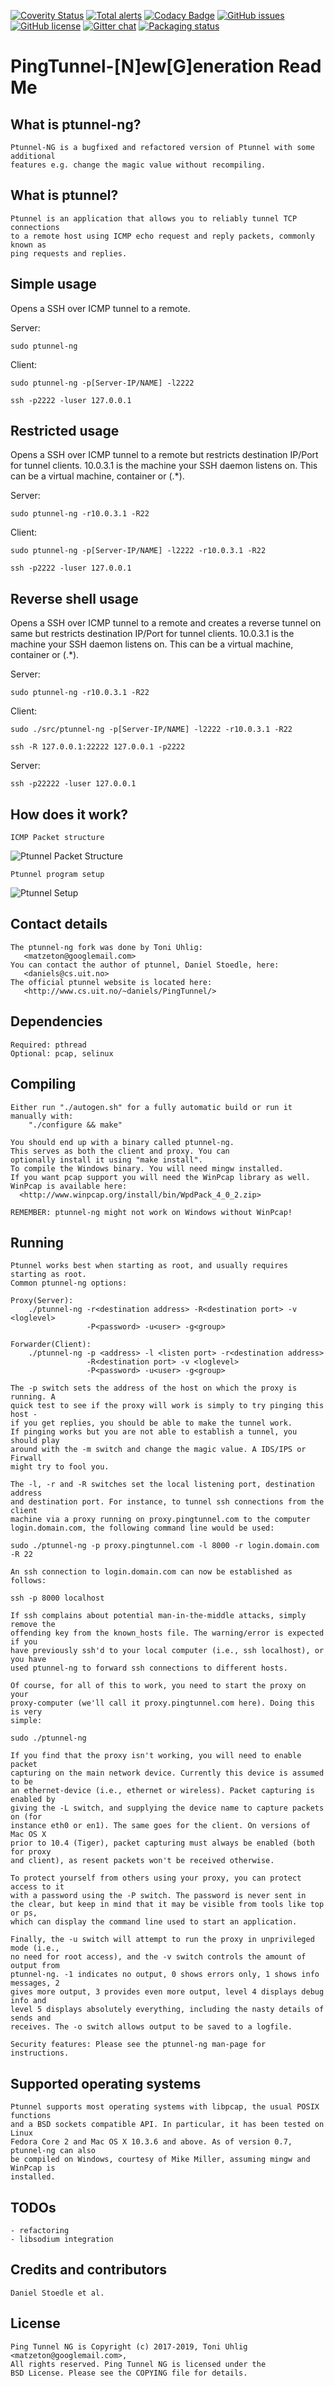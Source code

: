 [![Coverity Status](https://scan.coverity.com/projects/14737/badge.svg?flat=1)](https://scan.coverity.com/projects/14737)
[![Total alerts](https://img.shields.io/lgtm/alerts/g/lnslbrty/ptunnel-ng.svg?logo=lgtm&logoWidth=18)](https://lgtm.com/projects/g/lnslbrty/ptunnel-ng/alerts/)
[![Codacy Badge](https://api.codacy.com/project/badge/Grade/021aa1d88dd7486db83df3ff96f9eff8)](https://www.codacy.com/app/lnslbrty/ptunnel-ng?utm_source=github.com&amp;utm_medium=referral&amp;utm_content=lnslbrty/ptunnel-ng&amp;utm_campaign=Badge_Grade)
[![GitHub issues](https://img.shields.io/github/issues/lnslbrty/ptunnel-ng.svg)](https://github.com/lnslbrty/ptunnel-ng/issues)
[![GitHub license](https://img.shields.io/github/license/lnslbrty/ptunnel-ng.svg)](https://github.com/lnslbrty/ptunnel-ng/blob/master/COPYING)
[![Gitter chat](https://badges.gitter.im/ptunnel-ng/Lobby.png)](https://gitter.im/ptunnel-ng/Lobby)
[![Packaging status](https://repology.org/badge/tiny-repos/ptunnel-ng.svg)](https://repology.org/project/ptunnel-ng/versions)

# PingTunnel-[N]ew[G]eneration Read Me

## What is ptunnel-ng?
```
Ptunnel-NG is a bugfixed and refactored version of Ptunnel with some additional
features e.g. change the magic value without recompiling.
```

## What is ptunnel?
```
Ptunnel is an application that allows you to reliably tunnel TCP connections
to a remote host using ICMP echo request and reply packets, commonly known as
ping requests and replies.
```

## Simple usage
Opens a SSH over ICMP tunnel to a remote.

Server:

`sudo ptunnel-ng`

Client:

`sudo ptunnel-ng -p[Server-IP/NAME] -l2222`

`ssh -p2222 -luser 127.0.0.1`

## Restricted usage
Opens a SSH over ICMP tunnel to a remote but restricts destination IP/Port for tunnel clients.
10.0.3.1 is the machine your SSH daemon listens on. This can be a virtual machine, container or (.\*).

Server:

`sudo ptunnel-ng -r10.0.3.1 -R22`

Client:

`sudo ptunnel-ng -p[Server-IP/NAME] -l2222 -r10.0.3.1 -R22`

`ssh -p2222 -luser 127.0.0.1`

## Reverse shell usage
Opens a SSH over ICMP tunnel to a remote and creates a reverse tunnel on same
but restricts destination IP/Port for tunnel clients.
10.0.3.1 is the machine your SSH daemon listens on. This can be a virtual machine, container or (.\*).

Server:

`sudo ptunnel-ng -r10.0.3.1 -R22`

Client:

`sudo ./src/ptunnel-ng -p[Server-IP/NAME] -l2222 -r10.0.3.1 -R22`

`ssh -R 127.0.0.1:22222 127.0.0.1 -p2222`

Server:

`ssh -p22222 -luser 127.0.0.1`

## How does it work?
```
ICMP Packet structure
```
![Ptunnel Packet Structure](https://github.com/lnslbrty/ptunnel-ng/raw/master/web/packet-format.png)
```
Ptunnel program setup
```
![Ptunnel Setup](https://github.com/lnslbrty/ptunnel-ng/raw/master/web/setup.png)

## Contact details
```
The ptunnel-ng fork was done by Toni Uhlig:
   <matzeton@googlemail.com>
You can contact the author of ptunnel, Daniel Stoedle, here:
   <daniels@cs.uit.no>
The official ptunnel website is located here:
   <http://www.cs.uit.no/~daniels/PingTunnel/>
```

## Dependencies
```
Required: pthread
Optional: pcap, selinux
```

## Compiling
```
Either run "./autogen.sh" for a fully automatic build or run it manually with:
    "./configure && make"

You should end up with a binary called ptunnel-ng.
This serves as both the client and proxy. You can
optionally install it using "make install".
To compile the Windows binary. You will need mingw installed.
If you want pcap support you will need the WinPcap library as well.
WinPcap is available here:
  <http://www.winpcap.org/install/bin/WpdPack_4_0_2.zip>

REMEMBER: ptunnel-ng might not work on Windows without WinPcap!
```

## Running
```
Ptunnel works best when starting as root, and usually requires starting as root.
Common ptunnel-ng options:

Proxy(Server):
	./ptunnel-ng -r<destination address> -R<destination port> -v <loglevel>
	             -P<password> -u<user> -g<group>

Forwarder(Client):
	./ptunnel-ng -p <address> -l <listen port> -r<destination address>
	             -R<destination port> -v <loglevel>
	             -P<password> -u<user> -g<group>

The -p switch sets the address of the host on which the proxy is running. A
quick test to see if the proxy will work is simply to try pinging this host -
if you get replies, you should be able to make the tunnel work.
If pinging works but you are not able to establish a tunnel, you should play
around with the -m switch and change the magic value. A IDS/IPS or Firwall
might try to fool you.

The -l, -r and -R switches set the local listening port, destination address
and destination port. For instance, to tunnel ssh connections from the client
machine via a proxy running on proxy.pingtunnel.com to the computer
login.domain.com, the following command line would be used:

sudo ./ptunnel-ng -p proxy.pingtunnel.com -l 8000 -r login.domain.com -R 22

An ssh connection to login.domain.com can now be established as follows:

ssh -p 8000 localhost

If ssh complains about potential man-in-the-middle attacks, simply remove the
offending key from the known_hosts file. The warning/error is expected if you
have previously ssh'd to your local computer (i.e., ssh localhost), or you have
used ptunnel-ng to forward ssh connections to different hosts.

Of course, for all of this to work, you need to start the proxy on your
proxy-computer (we'll call it proxy.pingtunnel.com here). Doing this is very
simple:

sudo ./ptunnel-ng

If you find that the proxy isn't working, you will need to enable packet
capturing on the main network device. Currently this device is assumed to be
an ethernet-device (i.e., ethernet or wireless). Packet capturing is enabled by
giving the -L switch, and supplying the device name to capture packets on (for
instance eth0 or en1). The same goes for the client. On versions of Mac OS X
prior to 10.4 (Tiger), packet capturing must always be enabled (both for proxy
and client), as resent packets won't be received otherwise.

To protect yourself from others using your proxy, you can protect access to it
with a password using the -P switch. The password is never sent in
the clear, but keep in mind that it may be visible from tools like top or ps,
which can display the command line used to start an application.

Finally, the -u switch will attempt to run the proxy in unprivileged mode (i.e.,
no need for root access), and the -v switch controls the amount of output from
ptunnel-ng. -1 indicates no output, 0 shows errors only, 1 shows info messages, 2
gives more output, 3 provides even more output, level 4 displays debug info and
level 5 displays absolutely everything, including the nasty details of sends and
receives. The -o switch allows output to be saved to a logfile.

Security features: Please see the ptunnel-ng man-page for instructions.
```

## Supported operating systems
```
Ptunnel supports most operating systems with libpcap, the usual POSIX functions
and a BSD sockets compatible API. In particular, it has been tested on Linux
Fedora Core 2 and Mac OS X 10.3.6 and above. As of version 0.7, ptunnel-ng can also
be compiled on Windows, courtesy of Mike Miller, assuming mingw and WinPcap is
installed.
```

## TODOs
```
- refactoring
- libsodium integration
```

## Credits and contributors
```
Daniel Stoedle et al.
```

## License
```
Ping Tunnel NG is Copyright (c) 2017-2019, Toni Uhlig <matzeton@googlemail.com>,
All rights reserved. Ping Tunnel NG is licensed under the
BSD License. Please see the COPYING file for details.
```

